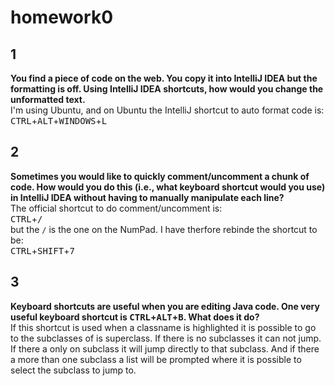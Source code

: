 # homework0

## 1
**You find a piece of code on the web. You copy it into IntelliJ IDEA but the formatting is off. Using IntelliJ IDEA shortcuts, how would you change the unformatted text.**  
I'm using Ubuntu, and on Ubuntu the IntelliJ shortcut to auto format code is: 
<kbd>CTRL</kbd>+<kbd>ALT</kbd>+<kbd>WINDOWS</kbd>+<kbd>L</kbd>

## 2 
**Sometimes you would like to quickly comment/uncomment a chunk of code. How would you do this (i.e., what keyboard shortcut would you use) in IntelliJ IDEA without having to manually manipulate each line?**  
The official shortcut to do comment/uncomment is:  
<kbd>CTRL</kbd>+<kbd>/</kbd>  
but the `/` is the one on the NumPad. I have therfore rebinde the shortcut to be:  
<kbd>CTRL</kbd>+<kbd>SHIFT</kbd>+<kbd>7</kbd>

## 3
**Keyboard shortcuts are useful when you are editing Java code. One very useful keyboard shortcut is <kbd>CTRL</kbd>+<kbd>ALT</kbd>+<kbd>B</kbd>. What does it do?**  
If this shortcut is used when a classname is highlighted it is possible to go to the subclasses of is superclass. If there is no subclasses it can not jump. If there a only on subclass it will jump directly to that subclass. And if there a more than one subclass a list will be prompted where it is possible to select the subclass to jump to.
